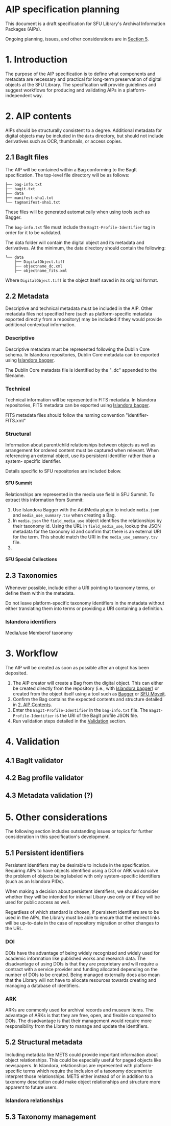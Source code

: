 # AIP specification planning

This document is a draft specification for SFU Library's Archival Information Packages (AIPs). 

Ongoing planning, issues, and other considerations are in [Section 5](#5-other-considerations).

# 1. Introduction

The purpose of the AIP specification is to define what components and metadata are necessary and practical for long-term
preservation of digital objects at the SFU Library. The specification will provide guidelines and suggest workflows for
producing and validating AIPs in a platform-independent way.

# 2. AIP contents

AIPs should be structurally consistent to a degree. Additional metadata for digital objects may be included in the 
`data` directory, but should not include derivatives such as OCR, thumbnails, or access copies.

## 2.1 BagIt files

The AIP will be contained within a Bag conforming to the BagIt specification. The top-level file directory will be as
follows:

```
├── bag-info.txt
├── bagit.txt
├── data
├── manifest-sha1.txt
└── tagmanifest-sha1.txt
```

These files will be generated automatically when using tools such as Bagger.

The `bag-info.txt` file must include the `BagIt-Profile-Identifier` tag in order for it to be validated.

The data folder will contain the digital object and its metadata and derivatives. At the minimum, the data directory
should contain the following:

```
└── data
    ├── DigitalObject.tiff
    ├── objectname_dc.xml
    ├── objectname_fits.xml
```

Where `DigitalObject.tiff` is the object itself saved in its original format.

## 2.2 Metadata

Descriptive and technical metadata must be included in the AIP. Other metadata files not specified here (such as
platform-specific metadata exported directly from a repository) may be included if they would provide additional
contextual information.

### Descriptive

Descriptive metadata must be represented following the Dublin Core schema. In Islandora repositories, Dublin Core 
metadata can be exported using [Islandora bagger](https://github.com/mjordan/islandora_bagger).

The Dublin Core metadata file is identified by the "_dc" appended to the filename.

### Technical

Technical information will be represented in FITS metadata. In Islandora repositories, FITS metadata can be exported 
using [Islandora bagger](https://github.com/mjordan/islandora_bagger).


FITS metadata files should follow the naming convention "identifier-FITS.xml"


### Structural
Information about parent/child relationships between objects as well as arrangement for ordered content must be 
captured when relevant. When referencing an external object, use its persistent identifier rather than a system-
specific identifier.

Details specific to SFU repositories are included below.

#### SFU Summit
Relationships are represented in the media use field in SFU Summit. To extract this information from Summit:
1. Use Islandora Bagger with the AddMedia plugin to include `media.json` and `media_use_summary.tsv` when creating a Bag.
2. In `media.json` the `field_media_use` object identifies the relationships by their taxonomy id. Using the URL in 
`field_media_use`, lookup the JSON metadata for the taxonomy id and confirm that there is an external URI for the term.
This should match the URI in the `media_use_summary.tsv` file.
3. 

#### SFU Special Collections

## 2.3 Taxonomies
Whenever possible, include either a URI pointing to taxonomy terms, or define them within the metadata. 

Do not leave platform-specific taxonomy identifiers in the metadata without either translating them into terms or providing a 
URI containing a definition. 

### Islandora identifiers
Media/use
Memberof
taxonomy


# 3. Workflow

The AIP will be created as soon as possible after an object has been deposited. 

1. The AIP creator will create a Bag from the digital object. This can either be created directly from the repository 
 (i.e., with [Islandora bagger](https://github.com/mjordan/islandora_bagger)) or 
created from the object itself using a tool such as [Bagger](https://github.com/LibraryOfCongress/bagger) or [SFU Moveit](https://github.com/axfelix/moveit-electron).
2. Confirm the Bag contains the expected contents and structure detailed in [2. AIP Contents](#2-aip-contents). 
3. Enter the `BagIt-Profile-Identifier` in the `bag-info.txt` file. The `BagIt-Profile-Identifier` is the URI of the 
BagIt profile JSON file.
4. Run validation steps detailed in the [Validation](#4-validation) 
section. 

# 4. Validation

## 4.1 BagIt validator

## 4.2 Bag profile validator

## 4.3 Metadata validation (?)

# 5. Other considerations
The following section includes outstanding issues or topics for further consideration in this specification's 
development.

## 5.1 Persistent identifiers

Persistent identifiers may be desirable to include in the specification. Requiring AIPs to have objects identified using
a DOI or ARK would solve the problem of objects being labeled with only system-specific identifiers (such as an
Islandora PIDs).

When making a decision about persistent identifiers, we should consider whether they will be intended for internal 
Libary use only or if they will be used for public access as well.

Regardless of which standard is chosen, if persistent identifiers are to be used in the AIPs, the Library must be able 
to ensure that the redirect links will be up-to-date in the case of repository migration or other changes to the URL. 

### DOI

DOIs have the advantage of being widely recognized and widely used for academic information like published works and
research data. The disadvantage of using DOIs is that they are proprietary and will require a contract with a service 
provider and funding allocated depending on the number of DOIs to be created. Being managed externally does also mean 
that the Library will not have to allocate resources towards creating and managing a database of identifiers.  

### ARK

ARKs are commonly used for archival records and museum items. The advantage of ARKs is that they are free, open, and 
flexible compared to DOIs. The disadvantage is that their management would require more responsibility from the Library 
to manage and update the identifiers. 

## 5.2 Structural metadata

Including metadata like METS could provide important information about object relationships. This could be especially 
useful for paged objects like newspapers. In Islandora, relationships are represented with platform-specific terms which 
require the inclusion of a taxonomy document to interpret those relationships. METS either instead of or in addition to 
a taxonomy description could make object relationships and structure more apparent to future users.

### Islandora relationships


## 5.3 Taxonomy management